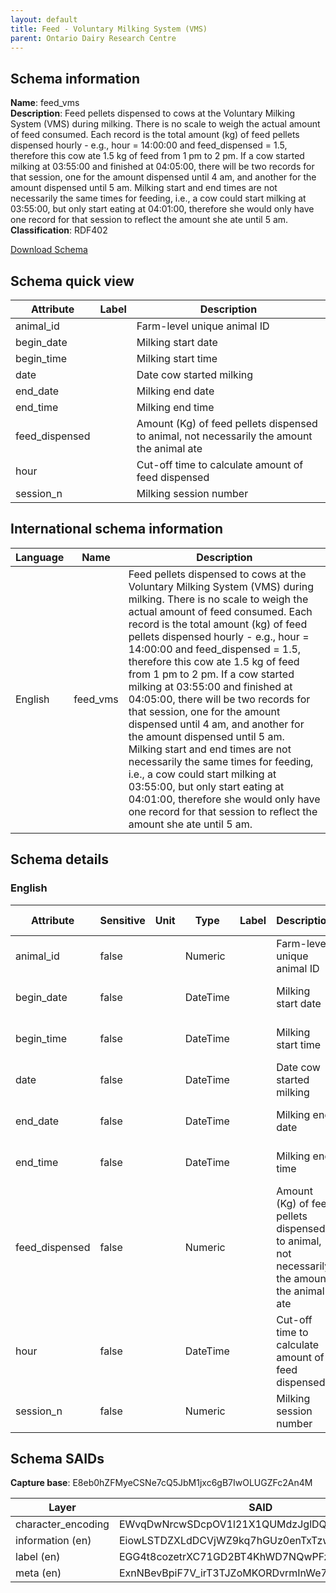 ```yaml
---
layout: default  
title: Feed - Voluntary Milking System (VMS) 
parent: Ontario Dairy Research Centre 
---
```


## Schema information

**Name**: feed_vms  
**Description**: Feed pellets dispensed to cows at the Voluntary Milking System (VMS) during milking. There is no scale to weigh the actual amount of feed consumed. Each record is the total amount (kg) of feed pellets dispensed hourly - e.g., hour = 14:00:00 and feed_dispensed = 1.5, therefore this cow ate 1.5 kg of feed from 1 pm to 2 pm. If a cow started milking at 03:55:00 and finished at 04:05:00, there will be two records for that session, one for the amount dispensed until 4 am, and another for the amount dispensed until 5 am. Milking start and end times are not necessarily the same times for feeding, i.e., a cow could start milking at 03:55:00, but only start eating at 04:01:00, therefore she would only have one record for that session to reflect the amount she ate until 5 am.  
**Classification**: RDF402  

[Download Schema](Schema_Feed_VMS.zip)

## Schema quick view

| Attribute | Label | Description |
| --- | --- | --- |
| animal_id |  | Farm-level unique animal ID |
| begin_date |  | Milking start date |
| begin_time |  | Milking start time |
| date |  | Date cow started milking |
| end_date |  | Milking end date |
| end_time |  | Milking end time |
| feed_dispensed |  | Amount (Kg) of feed pellets dispensed to animal, not necessarily the amount the animal ate |
| hour |  | Cut-off time to calculate amount of feed dispensed |
| session_n |  | Milking session number |

## International schema information

| Language | Name | Description |
| --- | --- | --- |
| English | feed_vms | Feed pellets dispensed to cows at the Voluntary Milking System (VMS) during milking. There is no scale to weigh the actual amount of feed consumed. Each record is the total amount (kg) of feed pellets dispensed hourly - e.g., hour = 14:00:00 and feed_dispensed = 1.5, therefore this cow ate 1.5 kg of feed from 1 pm to 2 pm. If a cow started milking at 03:55:00 and finished at 04:05:00, there will be two records for that session, one for the amount dispensed until 4 am, and another for the amount dispensed until 5 am. Milking start and end times are not necessarily the same times for feeding, i.e., a cow could start milking at 03:55:00, but only start eating at 04:01:00, therefore she would only have one record for that session to reflect the amount she ate until 5 am. |

## Schema details

### English

| Attribute | Sensitive | Unit | Type | Label | Description | List | Character encoding |
| --- | --- | --- | --- | --- | --- | --- | --- |
| animal_id | false |  | Numeric |  | Farm-level unique animal ID | Not a list | utf-8 |
| begin_date | false |  | DateTime |  | Milking start date | Not a list | utf-8 |
| begin_time | false |  | DateTime |  | Milking start time | Not a list | utf-8 |
| date | false |  | DateTime |  | Date cow started milking | Not a list | utf-8 |
| end_date | false |  | DateTime |  | Milking end date | Not a list | utf-8 |
| end_time | false |  | DateTime |  | Milking end time | Not a list | utf-8 |
| feed_dispensed | false |  | Numeric |  | Amount (Kg) of feed pellets dispensed to animal, not necessarily the amount the animal ate | Not a list | utf-8 |
| hour | false |  | DateTime |  | Cut-off time to calculate amount of feed dispensed | Not a list | utf-8 |
| session_n | false |  | Numeric |  | Milking session number | Not a list | utf-8 |

## Schema SAIDs

**Capture base**: E8eb0hZFMyeCSNe7cQ5JbM1jxc6gB7IwOLUGZFc2An4M

| Layer | SAID |
| --- | --- |
| character_encoding | EWvqDwNrcwSDcpOV1l21X1QUMdzJglDQxlF_hDqfzui4 |
| information (en) | EiowLSTDZXLdDCVjWZ9kq7hGUz0enTxTzwYZCswcsu7w |
| label (en) | EGG4t8cozetrXC71GD2BT4KhWD7NQwPFzCohXSYkAGG8 |
| meta (en) | ExnNBevBpiF7V_irT3TJZoMKORDvrmInWe7O0E8ckEeQ |
